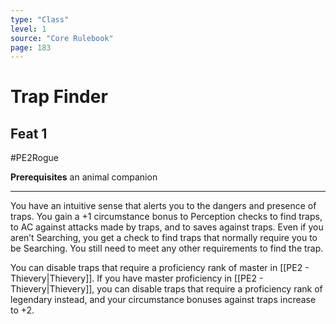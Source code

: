 ```yaml
---
type: "Class"
level: 1
source: "Core Rulebook"
page: 183
---
```

# Trap Finder
## Feat 1
#PE2Rogue

**Prerequisites** an animal companion

---
You have an intuitive sense that alerts you to the dangers and presence of traps. You gain a +1 circumstance bonus to Perception checks to find traps, to AC against attacks made by traps, and to saves against traps. Even if you aren’t Searching, you get a check to find traps that normally require you to be Searching. You still need to meet any other requirements to find the trap.

You can disable traps that require a proficiency rank of master in [[PE2 - Thievery|Thievery]]. If you have master proficiency in [[PE2 - Thievery|Thievery]], you can disable traps that require a proficiency rank of legendary instead, and your circumstance bonuses against traps increase to +2.